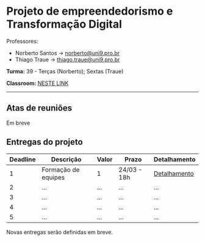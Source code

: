 # Projeto de empreendedorismo e Transformação Digital

Professores:

- Norberto Santos -> norberto@uni9.pro.br
- Thiago Traue -> thiago.traue@uni9.pro.br

 **Turma:** 39 - Terças (Norberto); Sextas (Traue)

**Classroom:** [NESTE LINK](https://classroom.google.com/c/NTkzMjgyNjY4MTQ5?cjc=eywv2vo)

 ***

## Atas de reuniões

Em breve

## Entregas do projeto

| Deadline | Descrição           | Valor | Prazo       | Detalhamento |
|----------|---------------------|-------|-------------|--------------|
| 1        | Formação de equipes | 1     | 24/03 - 18h | [Detalhamento](https://docs.google.com/document/d/18h-gpnXUSn6CkBAvuAdB4iHWbxgIC6fWO9e0wFY4ra0/) |
| 2        | ...                 | ...   | ...         | ...          |
| 3        | ...                 | ...   | ...         | ...          |
| 4        | ...                 | ...   | ...         | ...          |
| 5        | ...                 | ...   | ...         | ...          |

Novas entregas serão definidas em breve.
